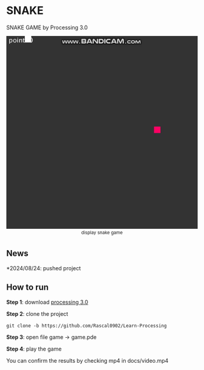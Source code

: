 # SNAKE
SNAKE GAME by Processing 3.0

<p align="center">
    <img src="docs/game.gif">
    <br>
    <sup>display snake game</sup>
    <br>
</p>

## News 
*2024/08/24: pushed project

## How to run

**Step 1**: download [processing 3.0](https://processing.org/download)

**Step 2**: clone the project
```
git clone -b https://github.com/Rascal0902/Learn-Processing
```
**Step 3**: open file game -> game.pde

**Step 4**: play the game

You can confirm the results by checking mp4 in docs/video.mp4
